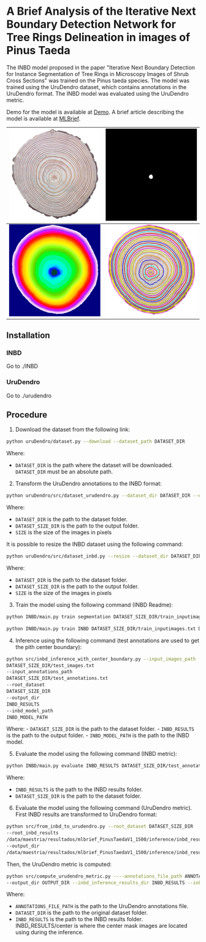 # A Brief Analysis of the Iterative Next Boundary Detection Network for Tree Rings Delineation in images of Pinus Taeda
The INBD model proposed in the paper "Iterative Next Boundary Detection for Instance Segmentation of Tree Rings in Microscopy Images of Shrub Cross Sections" was trained on the Pinus taeda species. 
The model was trained using the UruDendro dataset, which contains annotations in the UruDendro format. The INBD model was evaluated using the UruDendro metric.

Demo for the model is available at [Demo](https://ipolcore.ipol.im/demo/clientApp/demo.html?id=77777000523&key=FF374F2900F98F32912B65BA925739A4). A brief article describing the model is available at [MLBrief](https://arxiv.org/abs/2408.14343).

| ![Image 1](assets/imagen.png)      | ![Image 2](assets/mask.png)             |
|------------------------------------|-----------------------------------------|
| ![Image 3](assets/inbd_format.png) | ![Image 4](assets/urudendro_format.png) |

## Installation
### INBD
Go to ./INBD

### UruDendro
Go to ./urudendro

## Procedure
1. Download the dataset from the following link:
```bash
python uruDendro/dataset.py --download --dataset_path DATASET_DIR
```

Where: 
- `DATASET_DIR` is the path where the dataset will be downloaded. `DATASET_DIR` must be an absolute path.


2. Transform the UruDendro annotations to the INBD format:
```bash
python uruDendro/src/dataset_urudendro.py --dataset_dir DATASET_DIR --output_folder DATASET_SIZE_DIR --size SIZE
```

Where:
- `DATASET_DIR` is the path to the dataset folder.
- `DATASET_SIZE_DIR` is the path to the output folder.
- `SIZE` is the size of the images in pixels

It is possible to resize the INBD dataset using the following command:
```bash
python uruDendro/src/dataset_inbd.py --resize --dataset_dir DATASET_DIR --output_folder DATASET_SIZE_DIR --size SIZE
```

Where:
- `DATASET_DIR` is the path to the dataset folder.
- `DATASET_SIZE_DIR` is the path to the output folder.
- `SIZE` is the size of the images in pixels

3. Train the model using the following command (INBD Readme):
```bash
python INBD/main.py train segmentation DATASET_SIZE_DIR/train_inputimages.txt DATASET_SIZE_DIR/train_annotations.txt
```
```bash
python INBD/main.py train INBD DATASET_SIZE_DIR/train_inputimages.txt DATASET_SIZE_DIR/train_annotations.txt --segmentationmodel=checkpoints/segmentationmodel/model.pt.zip
```

4. Inference using the following command (test annotations are used to get the pith center boundary):
```bash
python src/inbd_inference_with_center_boundary.py --input_images_path
DATASET_SIZE_DIR/test_images.txt
--input_annotations_path
DATASET_SIZE_DIR/test_annotations.txt
--root_dataset
DATASET_SIZE_DIR
--output_dir
INBD_RESULTS
--inbd_model_path
INBD_MODEL_PATH
```
    
Where:
    - `DATASET_SIZE_DIR` is the path to the dataset folder.
    - `INBD_RESULTS` is the path to the output folder.
    - `INBD_MODEL_PATH` is the path to the INBD model.

5. Evaluate the model using the following command (INBD metric):
```bash
python INBD/main.py evaluate INBD_RESULTS DATASET_SIZE_DIR/test_annotations.txt
```

Where:
- `INBD_RESULTS` is the path to the INBD results folder.
- `DATASET_SIZE_DIR` is the path to the dataset folder.

6. Evaluate the model using the following command (UruDendro metric). First INBD results are transformed to UruDendro format:
```bash
python src/from_inbd_to_urudendro.py --root_dataset DATASET_SIZE_DIR 
--root_inbd_results
/data/maestria/resultados/mlbrief_PinusTaedaV1_1500/inference/inbd_results/inbd_
--output_dir
/data/maestria/resultados/mlbrief_PinusTaedaV1_1500/inference/inbd_results/inbd_
```
Then, the UruDendro metric is computed:
```bash
python src/compute_urudendro_metric.py ----annotations_file_path ANNOTATIONS_FILE_PATH  --root_original_dataset DATASET_DIR
--output_dir OUTPUT_DIR --inbd_inference_results_dir INBD_RESULTS --inbd_center_mask_dir INBD_RESULTS/center
```

Where:
- `ANNOTATIONS_FILE_PATH` is the path to the UruDendro annotations file.
- `DATASET_DIR` is the path to the original dataset folder.
- `INBD_RESULTS` is the path to the INBD results folder. INBD_RESULTS/center is where the center mask images are located using during the inference.




